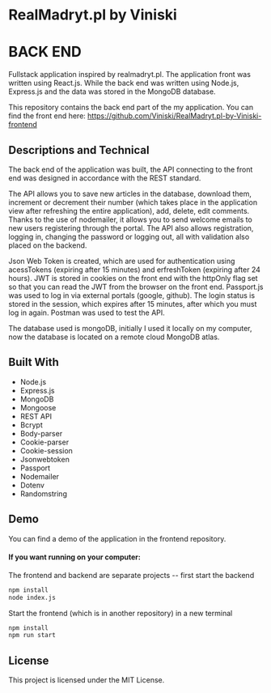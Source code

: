 # RealMadryt.pl by Viniski

# BACK END

Fullstack application inspired by realmadryt.pl. The application front was written using React.js. While the back end was written using Node.js, Express.js and the data was stored in the MongoDB database.

This repository contains the back end part of the my application. You can find the front end here: https://github.com/Viniski/RealMadryt.pl-by-Viniski-frontend

## Descriptions and Technical

The back end of the application was built, the API connecting to the front end was designed in accordance with the REST standard.

The API allows you to save new articles in the database, download them, increment or decrement their number (which takes place in the application view after refreshing the entire application), add, delete, edit comments. Thanks to the use of nodemailer, it allows you to send welcome emails to new users registering through the portal. The API also allows registration, logging in, changing the password or logging out, all with validation also placed on the backend.

Json Web Token is created, which are used for authentication using acessTokens (expiring after 15 minutes) and erfreshToken (expiring after 24 hours). JWT is stored in cookies on the front end with the httpOnly flag set so that you can read the JWT from the browser on the front end. Passport.js was used to log in via external portals (google, github). The login status is stored in the session, which expires after 15 minutes, after which you must log in again. Postman was used to test the API.

The database used is mongoDB, initially I used it locally on my computer, now the database is located on a remote cloud MongoDB atlas.

## Built With

- Node.js
- Express.js
- MongoDB
- Mongoose
- REST API
- Bcrypt
- Body-parser
- Cookie-parser
- Cookie-session
- Jsonwebtoken
- Passport
- Nodemailer
- Dotenv
- Randomstring

## Demo

You can find a demo of the application in the frontend repository.

#### If you want running on your computer:

The frontend and backend are separate projects -- first start the backend

```zsh
npm install
node index.js
```

Start the frontend (which is in another repository) in a new terminal

```zsh
npm install
npm run start
```

## License

This project is licensed under the MIT License.
